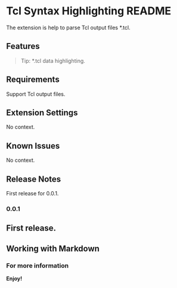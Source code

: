 # Tcl Syntax Highlighting README
The extension is help to parse Tcl output files *.tcl.
## Features
> Tip: *.tcl data highlighting.
## Requirements
Support Tcl output files.
## Extension Settings
No context.
## Known Issues
No context.
## Release Notes
First release for 0.0.1.
### 0.0.1
First release.
-----------------------------------------------------------------------------------------------------------
## Working with Markdown
### For more information
**Enjoy!**